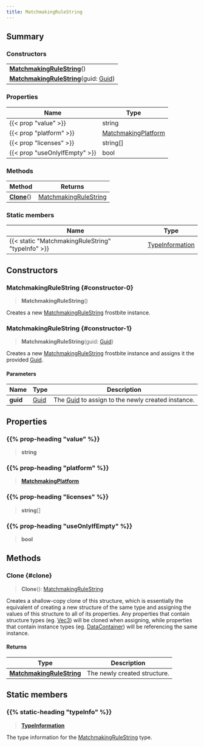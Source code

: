```yaml
---
title: MatchmakingRuleString
---
```


## Summary

### Constructors

|  |
| --- |
| **[MatchmakingRuleString](#constructor-0)**() |
| **[MatchmakingRuleString](#constructor-1)**(guid: [Guid](/vext/ref/shared/type/guid)) |

### Properties

| Name | Type |
| ---- | ---- |
| {{< prop "value" >}} | string |
| {{< prop "platform" >}} | [MatchmakingPlatform](/vext/ref/fb/matchmakingplatform) |
| {{< prop "licenses" >}} | string[] |
| {{< prop "useOnlyIfEmpty" >}} | bool |

### Methods

| Method | Returns |
| ------ | ------- |
| **[Clone](#clone)**() | [MatchmakingRuleString](/vext/ref/fb/matchmakingrulestring) |

### Static members

| Name | Type |
| ---- | ---- |
| {{< static "MatchmakingRuleString" "typeInfo" >}} | [TypeInformation](/vext/ref/shared/type/typeinformation) |

## Constructors

### MatchmakingRuleString {#constructor-0}

> **MatchmakingRuleString**()

Creates a new [MatchmakingRuleString](/vext/ref/fb/matchmakingrulestring) frostbite instance.

### MatchmakingRuleString {#constructor-1}

> **MatchmakingRuleString**(guid: [Guid](/vext/ref/shared/type/guid))

Creates a new [MatchmakingRuleString](/vext/ref/fb/matchmakingrulestring) frostbite instance and assigns it the provided [Guid](/vext/ref/shared/type/guid).

#### Parameters

| Name | Type | Description |
| ---- | ---- | ----------- |
| **guid** | [Guid](/vext/ref/shared/type/guid) | The [Guid](/vext/ref/shared/type/guid) to assign to the newly created instance. |

## Properties

### {{% prop-heading "value" %}}

> **string**

### {{% prop-heading "platform" %}}

> **[MatchmakingPlatform](/vext/ref/fb/matchmakingplatform)**

### {{% prop-heading "licenses" %}}

> **string**[]

### {{% prop-heading "useOnlyIfEmpty" %}}

> **bool**

## Methods

### Clone {#clone}

> **Clone**(): [MatchmakingRuleString](/vext/ref/fb/matchmakingrulestring)

Creates a shallow-copy clone of this structure, which is essentially the equivalent of creating a new structure of the same type and assigning the values of this structure to all of its properties. Any properties that contain structure types (eg. [Vec3](/vext/ref/shared/type/vec3)) will be cloned when assigning, while properties that contain instance types (eg. [DataContainer](/vext/ref/shared/type/datacontainer)) will be referencing the same instance.

#### Returns

| Type | Description |
| ---- | ----------- |
| **[MatchmakingRuleString](/vext/ref/fb/matchmakingrulestring)** | The newly created structure. |

## Static members

### {{% static-heading "typeInfo" %}}

> **[TypeInformation](/vext/ref/shared/type/typeinformation)**

The type information for the [MatchmakingRuleString](/vext/ref/fb/matchmakingrulestring) type.

